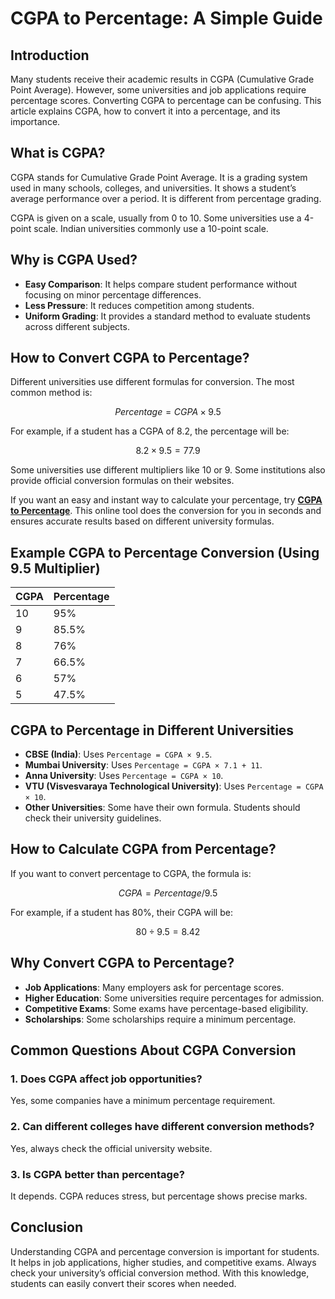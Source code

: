 # CGPA to Percentage: A Simple Guide

## Introduction

Many students receive their academic results in CGPA (Cumulative Grade Point Average). However, some universities and job applications require percentage scores. Converting CGPA to percentage can be confusing. This article explains CGPA, how to convert it into a percentage, and its importance.

## What is CGPA?

CGPA stands for Cumulative Grade Point Average. It is a grading system used in many schools, colleges, and universities. It shows a student’s average performance over a period. It is different from percentage grading.

CGPA is given on a scale, usually from 0 to 10. Some universities use a 4-point scale. Indian universities commonly use a 10-point scale.

## Why is CGPA Used?

- **Easy Comparison**: It helps compare student performance without focusing on minor percentage differences.
- **Less Pressure**: It reduces competition among students.
- **Uniform Grading**: It provides a standard method to evaluate students across different subjects.

## How to Convert CGPA to Percentage?

Different universities use different formulas for conversion. The most common method is:

```math
Percentage = CGPA × 9.5
```

For example, if a student has a CGPA of 8.2, the percentage will be:

```math
8.2 × 9.5 = 77.9%
```

Some universities use different multipliers like 10 or 9. Some institutions also provide official conversion formulas on their websites.

If you want an easy and instant way to calculate your percentage, try [**CGPA to Percentage**](https://www.cgpatopercentagecalc.com/). This online tool does the conversion for you in seconds and ensures accurate results based on different university formulas.

## Example CGPA to Percentage Conversion (Using 9.5 Multiplier)

| CGPA | Percentage |
|------|------------|
| 10   | 95%        |
| 9    | 85.5%      |
| 8    | 76%        |
| 7    | 66.5%      |
| 6    | 57%        |
| 5    | 47.5%      |

## CGPA to Percentage in Different Universities

- **CBSE (India)**: Uses `Percentage = CGPA × 9.5`.
- **Mumbai University**: Uses `Percentage = CGPA × 7.1 + 11`.
- **Anna University**: Uses `Percentage = CGPA × 10`.
- **VTU (Visvesvaraya Technological University)**: Uses `Percentage = CGPA × 10`.
- **Other Universities**: Some have their own formula. Students should check their university guidelines.

## How to Calculate CGPA from Percentage?

If you want to convert percentage to CGPA, the formula is:

```math
CGPA = Percentage / 9.5
```

For example, if a student has 80%, their CGPA will be:

```math
80 ÷ 9.5 = 8.42
```

## Why Convert CGPA to Percentage?

- **Job Applications**: Many employers ask for percentage scores.
- **Higher Education**: Some universities require percentages for admission.
- **Competitive Exams**: Some exams have percentage-based eligibility.
- **Scholarships**: Some scholarships require a minimum percentage.

## Common Questions About CGPA Conversion

### 1. Does CGPA affect job opportunities?
Yes, some companies have a minimum percentage requirement.

### 2. Can different colleges have different conversion methods?
Yes, always check the official university website.

### 3. Is CGPA better than percentage?
It depends. CGPA reduces stress, but percentage shows precise marks.

## Conclusion

Understanding CGPA and percentage conversion is important for students. It helps in job applications, higher studies, and competitive exams. Always check your university’s official conversion method. With this knowledge, students can easily convert their scores when needed.
